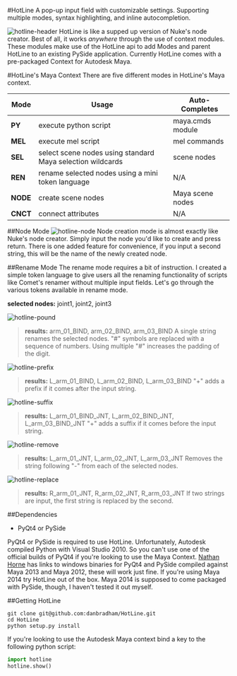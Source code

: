 #HotLine
A pop-up input field with customizable settings. Supporting multiple modes, syntax highlighting, and inline autocompletion.</br>

![hotline-header][hotline-header]
HotLine is like a supped up version of Nuke's node creator.  Best of all, it works *anywhere* through the use of context modules.  These modules make use of the HotLine api to add Modes and parent HotLine to an existing PySide application. Currently HotLine comes with a pre-packaged Context for Autodesk Maya.

#HotLine's Maya Context
There are five different modes in HotLine's Maya context.

| Mode       | Usage                                                      | Auto-Completes   |
| ---------- | ---------------------------------------------------------- | ---------------- |
| **PY**     | execute python script                                      | maya.cmds module |
| **MEL**    | execute mel script                                         | mel commands     |
| **SEL**    | select scene nodes using standard Maya selection wildcards | scene nodes      |
| **REN**    | rename selected nodes using a mini token language          | N/A              |
| **NODE**   | create scene nodes                                         | Maya scene nodes |
| **CNCT**   | connect attributes                                         | N/A |


##Node Mode
![hotline-node][hotline-node]
Node creation mode is almost exactly like Nuke's node creator.  Simply input the node you'd like to create and press return.  There is one added feature for convenience, if you input a second string, this will be the name of the newly created node.


##Rename Mode
The rename mode requires a bit of instruction.  I created a simple token language to give users all the renaming functionality of scripts like Comet's renamer without multiple input fields.  Let's go through the various tokens available in rename mode.

**selected nodes:** joint1, joint2, joint3

![hotline-pound][hotline-pound]
>**results:** arm_01_BIND, arm_02_BIND, arm_03_BIND
>A single string renames the selected nodes.  "#" symbols are replaced with a sequence of numbers.  Using multiple "#" increases the padding of the digit.

![hotline-prefix][hotline-prefix]
>**results:** L_arm_01_BIND, L_arm_02_BIND, L_arm_03_BIND
>"+" adds a prefix if it comes after the input string.

![hotline-suffix][hotline-suffix]
>**results:** L_arm_01_BIND_JNT, L_arm_02_BIND_JNT, L_arm_03_BIND_JNT
>"+" adds a suffix if it comes before the input string.

![hotline-remove][hotline-remove]
>**results:** L_arm_01_JNT, L_arm_02_JNT, L_arm_03_JNT
>Removes the string following "-" from each of the selected nodes.

![hotline-replace][hotline-replace]
>**results:** R_arm_01_JNT, R_arm_02_JNT, R_arm_03_JNT
>If two strings are input, the first string is replaced by the second.


##Dependencies
-  PyQt4 or PySide

PyQt4 or PySide is required to use HotLine.  Unfortunately, Autodesk compiled Python with Visual Studio 2010. So you can't use one of the official builds of PyQt4 if you're looking to use the Maya Context.  [Nathan Horne][Nathan Horne] has links to windows binaries for PyQt4 and PySide compiled against Maya 2013 and Maya 2012, these will work just fine. If you're using Maya 2014 try HotLine out of the box. Maya 2014 is supposed to come packaged with PySide, though, I haven't tested it out myself.


##Getting HotLine
```
git clone git@github.com:danbradham/HotLine.git
cd HotLine
python setup.py install
```

If you're looking to use the Autodesk Maya context bind a key to the following python script:
```python
import hotline
hotline.show()
```


[Nathan Horne]: http://nathanhorne.com/
[hotline-header]: http://danbradham.github.io/images/hotline-header.png
[hotline-pound]: http://danbradham.github.io/images/hotline-pound.png
[hotline-prefix]: http://danbradham.github.io/images/hotline-prefix.png
[hotline-suffix]: http://danbradham.github.io/images/hotline-suffix.png
[hotline-remove]: http://danbradham.github.io/images/hotline-remove.png
[hotline-replace]: http://danbradham.github.io/images/hotline-replace.png
[hotline-node]: http://danbradham.github.io/images/hotline-node.png
